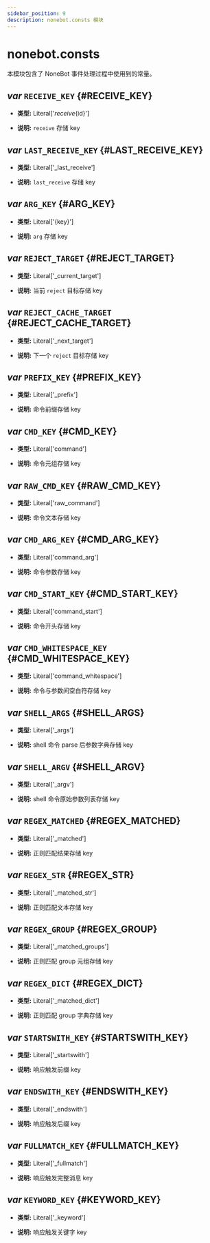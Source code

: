 ```yaml
---
sidebar_position: 9
description: nonebot.consts 模块
---
```


# nonebot.consts

本模块包含了 NoneBot 事件处理过程中使用到的常量。

## _var_ `RECEIVE_KEY` {#RECEIVE_KEY}

- **类型:** Literal['_receive_{id}']

- **说明:** `receive` 存储 key

## _var_ `LAST_RECEIVE_KEY` {#LAST_RECEIVE_KEY}

- **类型:** Literal['_last_receive']

- **说明:** `last_receive` 存储 key

## _var_ `ARG_KEY` {#ARG_KEY}

- **类型:** Literal['{key}']

- **说明:** `arg` 存储 key

## _var_ `REJECT_TARGET` {#REJECT_TARGET}

- **类型:** Literal['_current_target']

- **说明:** 当前 `reject` 目标存储 key

## _var_ `REJECT_CACHE_TARGET` {#REJECT_CACHE_TARGET}

- **类型:** Literal['_next_target']

- **说明:** 下一个 `reject` 目标存储 key

## _var_ `PREFIX_KEY` {#PREFIX_KEY}

- **类型:** Literal['_prefix']

- **说明:** 命令前缀存储 key

## _var_ `CMD_KEY` {#CMD_KEY}

- **类型:** Literal['command']

- **说明:** 命令元组存储 key

## _var_ `RAW_CMD_KEY` {#RAW_CMD_KEY}

- **类型:** Literal['raw_command']

- **说明:** 命令文本存储 key

## _var_ `CMD_ARG_KEY` {#CMD_ARG_KEY}

- **类型:** Literal['command_arg']

- **说明:** 命令参数存储 key

## _var_ `CMD_START_KEY` {#CMD_START_KEY}

- **类型:** Literal['command_start']

- **说明:** 命令开头存储 key

## _var_ `CMD_WHITESPACE_KEY` {#CMD_WHITESPACE_KEY}

- **类型:** Literal['command_whitespace']

- **说明:** 命令与参数间空白符存储 key

## _var_ `SHELL_ARGS` {#SHELL_ARGS}

- **类型:** Literal['_args']

- **说明:** shell 命令 parse 后参数字典存储 key

## _var_ `SHELL_ARGV` {#SHELL_ARGV}

- **类型:** Literal['_argv']

- **说明:** shell 命令原始参数列表存储 key

## _var_ `REGEX_MATCHED` {#REGEX_MATCHED}

- **类型:** Literal['_matched']

- **说明:** 正则匹配结果存储 key

## _var_ `REGEX_STR` {#REGEX_STR}

- **类型:** Literal['_matched_str']

- **说明:** 正则匹配文本存储 key

## _var_ `REGEX_GROUP` {#REGEX_GROUP}

- **类型:** Literal['_matched_groups']

- **说明:** 正则匹配 group 元组存储 key

## _var_ `REGEX_DICT` {#REGEX_DICT}

- **类型:** Literal['_matched_dict']

- **说明:** 正则匹配 group 字典存储 key

## _var_ `STARTSWITH_KEY` {#STARTSWITH_KEY}

- **类型:** Literal['_startswith']

- **说明:** 响应触发前缀 key

## _var_ `ENDSWITH_KEY` {#ENDSWITH_KEY}

- **类型:** Literal['_endswith']

- **说明:** 响应触发后缀 key

## _var_ `FULLMATCH_KEY` {#FULLMATCH_KEY}

- **类型:** Literal['_fullmatch']

- **说明:** 响应触发完整消息 key

## _var_ `KEYWORD_KEY` {#KEYWORD_KEY}

- **类型:** Literal['_keyword']

- **说明:** 响应触发关键字 key

